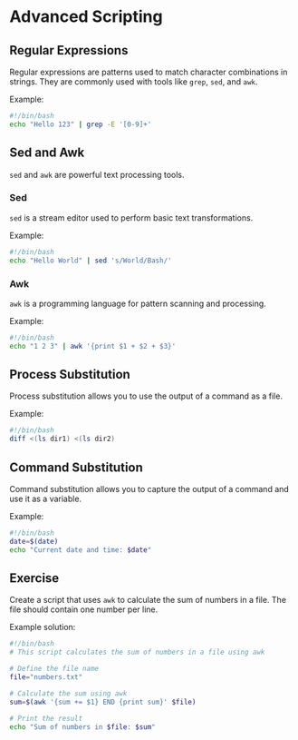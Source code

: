 # Advanced Scripting

## Regular Expressions
Regular expressions are patterns used to match character combinations in strings. They are commonly used with tools like `grep`, `sed`, and `awk`.

Example:
```bash
#!/bin/bash
echo "Hello 123" | grep -E '[0-9]+'
```

## Sed and Awk
`sed` and `awk` are powerful text processing tools.

### Sed
`sed` is a stream editor used to perform basic text transformations.

Example:
```bash
#!/bin/bash
echo "Hello World" | sed 's/World/Bash/'
```

### Awk
`awk` is a programming language for pattern scanning and processing.

Example:
```bash
#!/bin/bash
echo "1 2 3" | awk '{print $1 + $2 + $3}'
```

## Process Substitution
Process substitution allows you to use the output of a command as a file.

Example:
```bash
#!/bin/bash
diff <(ls dir1) <(ls dir2)
```

## Command Substitution
Command substitution allows you to capture the output of a command and use it as a variable.

Example:
```bash
#!/bin/bash
date=$(date)
echo "Current date and time: $date"
```

## Exercise
Create a script that uses `awk` to calculate the sum of numbers in a file. The file should contain one number per line.

Example solution:
```bash
#!/bin/bash
# This script calculates the sum of numbers in a file using awk

# Define the file name
file="numbers.txt"

# Calculate the sum using awk
sum=$(awk '{sum += $1} END {print sum}' $file)

# Print the result
echo "Sum of numbers in $file: $sum"
```
